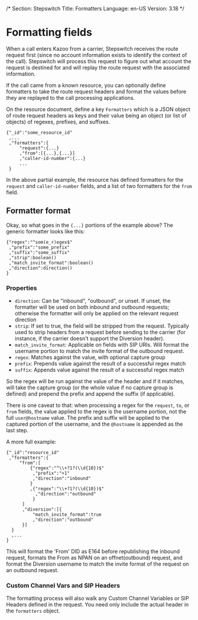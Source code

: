 /*
Section: Stepswitch
Title: Formatters
Language: en-US
Version: 3.18
*/

# Formatting fields

When a call enters Kazoo from a carrier, Stepswitch receives the route request first (since no account information exists to identify the context of the call). Stepswitch will process this request to figure out what account the request is destined for and will replay the route request with the associated information.

If the call came from a known resource, you can optionally define formatters to take the route request headers and format the values before they are replayed to the call processing applications.

On the resource document, define a key `Formatters` which is a JSON object of route request headers as keys and their value being an object (or list of objects) of regexes, prefixes, and suffixes.

    {"_id":"some_resource_id"
     ,...
     ,"formatters":{
         "request":{...}
         ,"from":[{...},{...}]
         ,"caller-id-number":{...}
         ...
     }

In the above partial example, the resource has defined formatters for the `request` and `caller-id-number` fields, and a list of two formatters for the `from` field.

## Formatter format

Okay, so what goes in the `{...}` portions of the example above? The generic formatter looks like this:

    {"regex":"^som(e_r)egex$"
     ,"prefix":"some_prefix"
     ,"suffix":"some_suffix"
     ,"strip":boolean()
     ,"match_invite_format":boolean()
     ,"direction":direction()
    }

### Properties

* `direction`: Can be "inbound", "outbound", or unset. If unset, the formatter will be used on both inbound and outbound requests; otherwise the formatter will only be applied on the relevant request direction
* `strip`: If set to true, the field will be stripped from the request. Typically used to strip headers from a request before sending to the carrier (for instance, if the carrier doesn't support the Diversion header).
* `match_invite_format`: Applicable on fields with SIP URIs. Will format the username portion to match the invite format of the outbound request.
* `regex`: Matches against the value, with optional capture group
* `prefix`: Prepends value against the result of a successful regex match
* `suffix`: Appends value against the result of a successful regex match

So the regex will be run against the value of the header and if it matches, will take the capture group (or the whole value if no capture group is defined) and prepend the prefix and append the suffix (if applicable).

There is one caveat to that: when processing a regex for the `request`, `to`, or `from` fields, the value applied to the regex is the username portion, not the full `user@hostname` value. The prefix and suffix will be applied to the captured portion of the username, and the `@hostname` is appended as the last step.

A more full example:

    {"_id":"resource_id"
     ,"formatters":{
         "from":[
             {"regex":"^\\+?1?(\\d{10})$"
              ,"prefix":"+1"
              ,"direction":"inbound"
             }
             ,{"regex":"\\+?1?(\\d{10})$"
               ,"direction":"outbound"
              }
          ]
          ,"diversion":[{
              "match_invite_format":true
              ,"direction":"outbound"
          }]
      }
      ,...
    }

This will format the 'From' DID as E164 before republishing the inbound request, formats the From as NPAN on an offnet(outbound) request, and format the Diversion username to match the invite format of the request on an outbound request.

### Custom Channel Vars and SIP Headers

The formatting process will also walk any Custom Channel Variables or SIP Headers defined in the request. You need only include the actual header in the `formatters` object.
